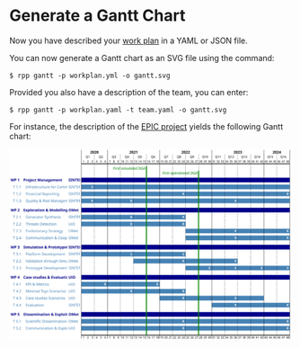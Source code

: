 # Generate a Gantt Chart

Now you have described your [work plan](workplan.md) in a YAML or JSON
file.

You can now generate a Gantt chart as an SVG file using the command:

```shell-session
$ rpp gantt -p workplan.yml -o gantt.svg
```

Provided you also have a description of the team, you can enter:

```shell-session
$ rpp gantt -p workplan.yaml -t team.yaml -o gantt.svg
```

For instance, the description of the [EPIC project](samples/epic) yields the following Gantt chart:

![EPIC Gantt chart](samples/epic/gantt.svg)

